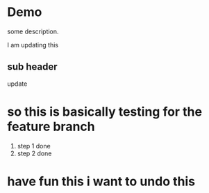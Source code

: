 # Demo 

some description.

I am updating this 


## sub header 

update 



# so this is basically testing for the feature branch 

1. step 1 done 
2. step 2 done 



# have fun this i want to undo this 
